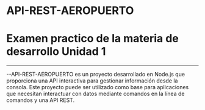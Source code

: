 # API-REST-AEROPUERTO
# Examen practico de la materia de desarrollo Unidad 1
---
--API-REST-AEROPUERTO es un proyecto desarrollado en Node.js que proporciona una API interactiva para gestionar información desde la consola. Este proyecto puede ser utilizado como base para aplicaciones que necesitan interactuar con datos mediante comandos en la línea de comandos y una API REST.

